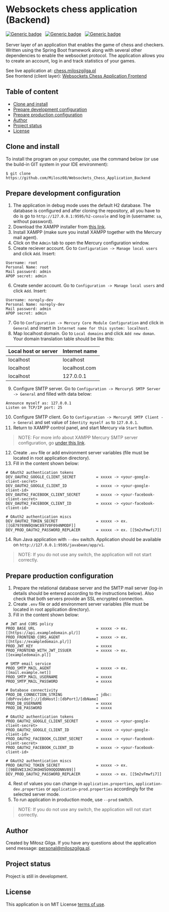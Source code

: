 # Websockets chess application (Backend)
[![Generic badge](https://img.shields.io/badge/Made%20with-Spring%20Boot%202.7.3-1abc9c.svg)](https://www.java.com/en/)&nbsp;&nbsp;
[![Generic badge](https://img.shields.io/badge/Build%20with-Gradle-green.svg)](https://gradle.org/)&nbsp;&nbsp;
[![Generic badge](https://img.shields.io/badge/Packaging-Jar%20-brown.svg)](https://gradle.org/)&nbsp;&nbsp;
<br><br>
Server layer of an application that enables the game of chess and checkers. Written using the Spring Boot framework 
along with several other dependencies to enable the websocket protocol. The application allows you to create an account, 
log in and track statistics of your games.

See live application at: [chess.miloszgilga.pl](https://chess.miloszgilga.pl/)<br>
See frontend (client layer): [Websockets Chess Application Frontend](https://github.com/Milosz08/Websockets_Chess_Application_Frontend)

## Table of content
* [Clone and install](#clone-and-install)
* [Prepare development configuration](#prepare-development-configuration)
* [Prepare production configuration](#prepare-production-configuration)
* [Author](#author)
* [Project status](#project-status)
* [License](#license)

<a name="clone-and-install"></a>
## Clone and install

To install the program on your computer, use the command below (or use the build-in GIT system in your IDE environment):
```
$ git clone https://github.com/Milosz08/Websockets_Chess_Application_Backend
```

<a name="prepare-development-configuration"></a>
## Prepare development configuration
1. The application in debug mode uses the default H2 database. The database is configured and after cloning the 
repository, all you have to do is go to `http://127.0.0.1:9595/h2-console` and log in (username: `sa`, without password).
2. Download the XAMPP installer from [this link](https://www.apachefriends.org/download.html).
3. Install XAMPP (make sure you install XAMPP together with the Mercury mail agent).
4. Click on the `Admin` tab to open the Mercury configuration window.
5. Create reciever account. Go to `Configuration -> Manage local users` and click `Add`. Insert:
```
Username: root
Personal Name: root
Mail password: admin
APOP secret: admin
```
6. Create sender account. Go to `Configuration -> Manage local users` and click `Add`. Insert:
```
Username: noreply-dev
Personal Name: noreply-dev
Mail password: admin
APOP secret: admin
```
7. Go to `Configuration -> Mercury Core Module Configuration` and click in `General` and insert in `Internet name for
this system: localhost`.<br>
8. Map localhost domain. Go to `Local domains` and click `Add new doman`. Your domain translation table should be like this:

| Local host or server | Internet name |
|----------------------|---------------|
| localhost            | localhost     |
| localhost            | localhost.com |
| localhost            | 127.0.0.1     |

9. Configure SMTP server. Go to `Configuration -> MercuryS SMTP Server -> General` and filled with data below:
```
Announce myself as: 127.0.0.1
Listen on TCP/IP port: 25
```
10. Configure SMTP client. Go to `Configuration -> MercuryE SMTP Client -> General` and set value of `Identity myself as`
to `127.0.0.1`.
11. Return to XAMPP control panel, and start Mercury via `Start` button.
> NOTE: For more info about XAMPP Mercury SMTP server configuration, go 
> [under this link](https://www.c-sharpcorner.com/UploadFile/c8aa13/send-mail-on-local-host-via-mercury-with-xampp/).
12. Create `.env` file or add environment server variables (file must be located in root application directory).
13. Fill in the content shown below:
```properties
# OAuth2 authentication tokens
DEV_OAUTH2_GOOGLE_CLIENT_SECRET         = xxxxx -> <your-google-client-secret>
DEV_OAUTH2_GOOGLE_CLIENT_ID             = xxxxx -> <your-google-client-id>
DEV_OAUTH2_FACEBOOK_CLIENT_SECRET       = xxxxx -> <your-facebook-client-secret>
DEV_OAUTH2_FACEBOOK_CLIENT_ID           = xxxxx -> <your-facebook-client-id>

# OAuth2 authentication miscs
DEV_OAUTH2_TOKEN_SECRET                 = xxxxx -> ex. [[G879789N9QVWC897V0F094NMODF]]
DEV_PROD_OAUTH2_PASSWORD_REPLACER       = xxxxx -> ex. [[5m2vFmwfi7]]
```
14. Run Java application with `--dev` switch. Application should be available on `http://127.0.0.1:9595/javabean/app/v1`.
> NOTE: If you do not use any switch, the application will not start correctly.

<a name="prepare-production-configuration"></a>
## Prepare production configuration

1. Prepare the relational database server and the SMTP mail server (log-in details should be entered according to the 
instructions below). Also check that both servers provide an SSL encrypted connection.
2. Create `.env` file or add environment server variables (file must be located in root application directory).
3. Fill in the content shown below:
```properties
# JWT and CORS policy
PROD_BASE_URL                           = xxxxx -> ex. [[https://api.exampledomain.pl/]]
PROD_FRONTEND_CORS_AGENT                = xxxxx -> ex. [[https://exampledomain.pl/]]
PROD_JWT_KEY                            = xxxxx
PROD_FRONTEND_WITH_JWT_ISSUER           = xxxxx -> ex. [[exampledomain.pl]]

# SMTP email service
PROD_SMTP_MAIL_AGENT                    = xxxxx -> ex. [[mail.example.net]]
PROD_SMTP_MAIL_USERNAME                 = xxxxx
PROD_SMTP_MAIL_PASSWORD                 = xxxxx

# Database connectivity
PROD_DB_CONNECTION_STRING               = jdbc:[dbProvider]://[dbHost]:[dbPort]/[dbName]
PROD_DB_USERNAME                        = xxxxx
PROD_DB_PASSWORD                        = xxxxx

# OAuth2 authentication tokens
PROD_OAUTH2_GOOGLE_CLIENT_SECRET        = xxxxx -> <your-google-client-secret>
PROD_OAUTH2_GOOGLE_CLIENT_ID            = xxxxx -> <your-google-client-id>
PROD_OAUTH2_FACEBOOK_CLIENT_SECRET      = xxxxx -> <your-facebook-client-secret>
PROD_OAUTH2_FACEBOOK_CLIENT_ID          = xxxxx -> <your-facebook-client-id>

# OAuth2 authentication miscs
PROD_OAUTH2_TOKEN_SECRET                = xxxxx -> ex. [[9B8VWI3JHJ3KOHO5O9OQODNNV89]]
DEV_PROD_OAUTH2_PASSWORD_REPLACER       = xxxxx -> ex. [[5m2vFmwfi7]]
```
4. Rest of values you can change in `application.properties`, `application-dev.properties` or `application-prod.properties`
   accordingly for the selected server mode.
5. To run application in production mode, use `--prod` switch.
> NOTE: If you do not use any switch, the application will not start correctly.

<a name="author"></a>
## Author
Created by Miłosz Gilga. If you have any questions about the application send message:
[personal@miloszgilga.pl](mailto:personal@miloszgilga.pl).

<a name="project-status"></a>
## Project status
Project is still in development.

<a name="license"></a>
## License
This application is on MIT License [terms of use](https://en.wikipedia.org/wiki/MIT_License).
